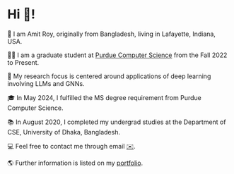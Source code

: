 # Hi 👋!

🌱 I am Amit Roy, originally from Bangladesh, living in Lafayette, Indiana, USA.

👨‍🎓 I am a graduate student at [Purdue Computer Science](https://www.cs.purdue.edu/) from the Fall 2022 to Present.

🧐 My research focus is centered around applications of deep learning involving LLMs and GNNs. 

🎓 In May 2024, I fulfilled the MS degree requirement from Purdue Computer Science.

📚 In August 2020, I completed my undergrad studies at the Department of CSE, University of Dhaka, Bangladesh.

💻 Feel free to contact me through email [✉️](mailto:roy206@purdue.edu).

🌎 Further information is listed on my [portfolio](https://amitroy7781.github.io/).
